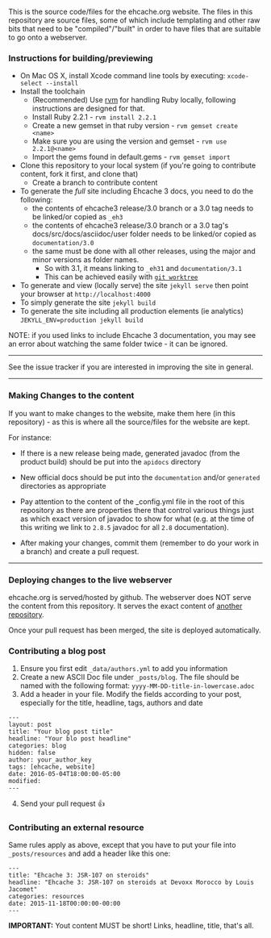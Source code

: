 
This is the source code/files for the ehcache.org website.  The files in this repository are source files, some of which include templating and other raw bits that need to be "compiled"/"built" in order to have files that are suitable to go onto a webserver.

### Instructions for building/previewing

* On Mac OS X, install Xcode command line tools by executing: `xcode-select --install`
* Install the toolchain
  * (Recommended) Use [rvm](https://rvm.io) for handling Ruby locally, following instructions are designed for that.
  * Install Ruby 2.2.1 - `rvm install 2.2.1`
  * Create a new gemset in that ruby version - `rvm gemset create <name>`
  * Make sure you are using the version and gemset - `rvm use 2.2.1@<name>`
  * Import the gems found in default.gems - `rvm gemset import`
* Clone this repository to your local system (if you're going to contribute content, fork it first, and clone that)
  * Create a branch to contribute content
* To generate the *full* site including Ehcache 3 docs, you need to do the following:
  * the contents of ehcache3 release/3.0 branch or a 3.0 tag needs to be linked/or copied as `_eh3`
  * the contents of ehcache3 release/3.0 branch or a 3.0 tag's docs/src/docs/asciidoc/user folder needs to be linked/or copied as `documentation/3.0`
  * the same must be done with all other releases, using the major and minor versions as folder names.
    * So with 3.1, it means linking to `_eh31` and `documentation/3.1`
    * This can be achieved easily with [`git worktree`](https://git-scm.com/docs/git-worktree)
* To generate and view (locally serve) the site `jekyll serve` then point your browser at `http://localhost:4000`
* To simply generate the site `jekyll build`
* To generate the site including all production elements (ie analytics) `JEKYLL_ENV=production jekyll build`  

NOTE: if you used links to include Ehcache 3 documentation, you may see an error about watching the same folder twice - it can be ignored.

---

See the issue tracker if you are interested in improving the site in general.

---

### Making Changes to the content

If you want to make changes to the website, make them here (in this repository) - as this is where all the source/files for the website are kept.

For instance:

* If there is a new release being made, generated javadoc (from the product build) should be put into the `apidocs` directory
* New official docs should be put into the `documentation` and/or `generated` directories as appropriate
* Pay attention to the content of the _config.yml file in the root of this repository as there are properties there that control various things just as which exact version of javadoc to show for what (e.g. at the time of this writing we link to `2.8.5` javadoc for all `2.8` documentation).


* After making your changes, commit them (remember to do your work in a branch) and create a pull request.

---

### Deploying changes to the live webserver

ehcache.org is served/hosted by github.   The webserver does NOT serve the content from this repository.  It serves the exact content of [another repository](https://github.com/ehcache/ehcache.github.io).

Once your pull request has been merged, the site is deployed automatically.

### Contributing a blog post

1. Ensure you first edit `_data/authors.yml` to add you information
2. Create a new ASCII Doc file under `_posts/blog`. The file should be named with the following format: `yyyy-MM-DD-title-in-lowercase.adoc`
3. Add a header in your file. Modify the fields according to your post, especially for the title, headline, tags, authors and date
```
---
layout: post
title: "Your blog post title"
headline: "Your blo post headline"
categories: blog
hidden: false
author: your_author_key
tags: [ehcache, website]
date: 2016-05-04T18:00:00-05:00
modified:
---
```
4. Send your pull request :+1:

### Contributing an external resource

Same rules apply as above, except that you have to put your file into `_posts/resources` and add a header like this one:

```
---
title: "Ehcache 3: JSR-107 on steroids"
headline: "Ehcache 3: JSR-107 on steroids at Devoxx Morocco by Louis Jacomet"
categories: resources
date: 2015-11-18T00:00:00-00:00
---
```

__IMPORTANT:__ Yout content MUST be short! Links, headline, title, that's all.
